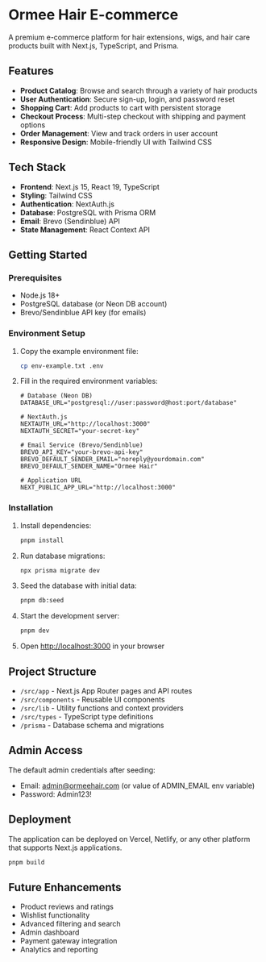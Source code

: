 # Ormee Hair E-commerce

A premium e-commerce platform for hair extensions, wigs, and hair care products built with Next.js, TypeScript, and Prisma.

## Features

- **Product Catalog**: Browse and search through a variety of hair products
- **User Authentication**: Secure sign-up, login, and password reset
- **Shopping Cart**: Add products to cart with persistent storage
- **Checkout Process**: Multi-step checkout with shipping and payment options
- **Order Management**: View and track orders in user account
- **Responsive Design**: Mobile-friendly UI with Tailwind CSS

## Tech Stack

- **Frontend**: Next.js 15, React 19, TypeScript
- **Styling**: Tailwind CSS
- **Authentication**: NextAuth.js
- **Database**: PostgreSQL with Prisma ORM
- **Email**: Brevo (Sendinblue) API
- **State Management**: React Context API

## Getting Started

### Prerequisites

- Node.js 18+
- PostgreSQL database (or Neon DB account)
- Brevo/Sendinblue API key (for emails)

### Environment Setup

1. Copy the example environment file:
   ```bash
   cp env-example.txt .env
   ```

2. Fill in the required environment variables:
   ```
   # Database (Neon DB)
   DATABASE_URL="postgresql://user:password@host:port/database"

   # NextAuth.js
   NEXTAUTH_URL="http://localhost:3000"
   NEXTAUTH_SECRET="your-secret-key"

   # Email Service (Brevo/Sendinblue)
   BREVO_API_KEY="your-brevo-api-key"
   BREVO_DEFAULT_SENDER_EMAIL="noreply@yourdomain.com"
   BREVO_DEFAULT_SENDER_NAME="Ormee Hair"

   # Application URL
   NEXT_PUBLIC_APP_URL="http://localhost:3000"
   ```

### Installation

1. Install dependencies:
   ```bash
   pnpm install
   ```

2. Run database migrations:
   ```bash
   npx prisma migrate dev
   ```

3. Seed the database with initial data:
   ```bash
   pnpm db:seed
   ```

4. Start the development server:
   ```bash
   pnpm dev
   ```

5. Open [http://localhost:3000](http://localhost:3000) in your browser

## Project Structure

- `/src/app` - Next.js App Router pages and API routes
- `/src/components` - Reusable UI components
- `/src/lib` - Utility functions and context providers
- `/src/types` - TypeScript type definitions
- `/prisma` - Database schema and migrations

## Admin Access

The default admin credentials after seeding:
- Email: admin@ormeehair.com (or value of ADMIN_EMAIL env variable)
- Password: Admin123!

## Deployment

The application can be deployed on Vercel, Netlify, or any other platform that supports Next.js applications.

```bash
pnpm build
```

## Future Enhancements

- Product reviews and ratings
- Wishlist functionality
- Advanced filtering and search
- Admin dashboard
- Payment gateway integration
- Analytics and reporting
